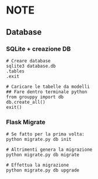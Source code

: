 # NOTE

## Database
### SQLite + creazione DB
```
# Creare database
sqlite3 database.db
.tables
.exit

# Caricare le tabelle da modelli
## Fare dentro terminale python
from grouppy import db
db.create_all()
exit()
```

### Flask Migrate
```
# Se fatto per la prima volta:
python migrate.py db init

# Altrimenti genera la migrazione
python migrate.py db migrate

# Effettua la migrazione
python migrate.py db upgrade
```